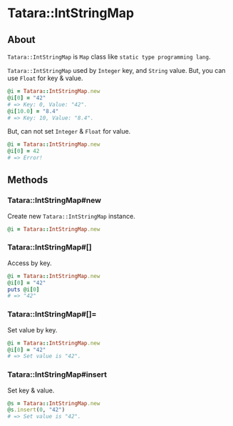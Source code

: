 # Tatara::IntStringMap
## About

`Tatara::IntStringMap` is `Map` class like `static type programming lang`.

`Tatara::IntStringMap` used by `Integer` key, and `String` value.
But, you can use `Float` for key & value.

```ruby
@i = Tatara::IntStringMap.new
@i[0] = "42"
# => Key: 0, Value: "42".
@i[10.0] = "8.4"
# => Key: 10, Value: "8.4".
```

But, can not set `Integer` & `Float` for value.

```ruby
@i = Tatara::IntStringMap.new
@i[0] = 42
# => Error!
```

## Methods
### Tatara::IntStringMap#new

Create new `Tatara::IntStringMap` instance.
```ruby
@i = Tatara::IntStringMap.new
```

### Tatara::IntStringMap#\[\]

Access by key.

```ruby
@i = Tatara::IntStringMap.new
@i[0] = "42"
puts @i[0]
# => "42"
```

### Tatara::IntStringMap#\[\]=

Set value by key.

```ruby
@i = Tatara::IntStringMap.new
@i[0] = "42"
# => Set value is "42".
```

### Tatara::IntStringMap#insert

Set key & value.

```ruby
@s = Tatara::IntStringMap.new
@s.insert(0, "42")
# => Set value is "42".
```